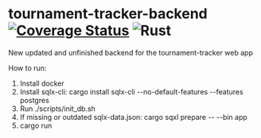 # tournament-tracker-backend [![Coverage Status](https://coveralls.io/repos/github/Nehliin/tournament-tracker-backend/badge.svg)](https://coveralls.io/github/Nehliin/tournament-tracker-backend) ![Rust](https://github.com/Nehliin/tournament-tracker-backend/workflows/Rust/badge.svg)
New updated and unfinished backend for the tournament-tracker web app

How to run:

1. Install docker
2. Install sqlx-cli: cargo install sqlx-cli --no-default-features --features postgres
2. Run ./scripts/init_db.sh
3. If missing or outdated sqlx-data.json: cargo sqxl prepare -- --bin app
4. cargo run